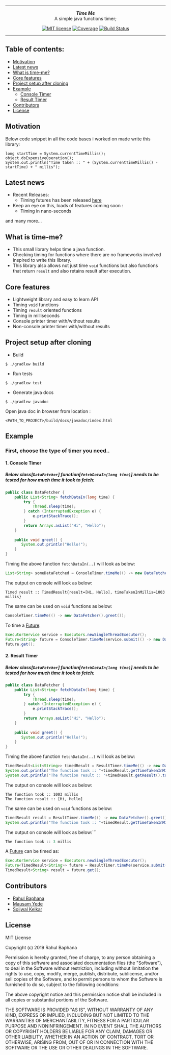***

<div align="center">
    <b><em>Time Me</em></b><br>
    A simple java functions timer;
</div>

<div align="center">

[![MIT license](http://img.shields.io/badge/license-MIT-brightgreen.svg?style=flat)](http://opensource.org/licenses/MIT)
[![Coverage](https://codecov.io/gh/rahulbaphana/time-me/branch/master/graph/badge.svg)](https://codecov.io/gh/rahulbaphana/time-me)
[![Build Status](https://travis-ci.com/rahulbaphana/time-me.svg?branch=master)](https://travis-ci.com/rahulbaphana/time-me)

</div>

***

## Table of contents:
* [Motivation](https://github.com/rahulbaphana/motivation)
* [Latest news](https://github.com/rahulbaphana/time-me#latest-news)
* [What is time-me?](https://github.com/rahulbaphana/time-me#what-is-time-me)
* [Core features](https://github.com/rahulbaphana/time-me#core-features)
* [Project setup after cloning](https://github.com/rahulbaphana/time-me#project-setup-after-cloning)
* [Example](https://github.com/rahulbaphana/time-me#example)
    * [Console Timer](https://github.com/rahulbaphana/time-me#1-console-timer)
    * [Result Timer](https://github.com/rahulbaphana/time-me#2-result-timer)
* [Contributors](https://github.com/rahulbaphana/time-me#contributors)
* [License](https://github.com/rahulbaphana/time-me#license)


## Motivation
Below code snippet in all the code bases i worked on made write this library:
```
long startTime = System.currentTimeMillis();
object.doExpensiveOperation();
System.out.println("Time taken :: " + (System.currentTimeMillis() - startTime) + " millis");
```

## Latest news
* Recent Releases:
    * Timing futures has been released [here](https://github.com/rahulbaphana/time-me/releases/tag/v0.1)
* Keep an eye on this, loads of features coming soon :
    * Timing in nano-seconds
    
and many more...

## What is time-me? 
* This small library helps time a java function.
* Checking timing for functions where there are no frameworks involved inspired to write this library.
* This library also allows not just time ```void``` functions but also functions that return ```result``` and also retains result after execution.

## Core features
* Lightweight library and easy to learn API
* Timing ```void``` functions
* Timing ```result``` oriented functions
* Timing in milliseconds
* Console printer timer with/without results
* Non-console printer timer with/without results 
 
## Project setup after cloning
* Build 
```
$ ./gradlew build
```

* Run tests
```
$ ./gradlew test
```

* Generate java docs
```
$ ./gradlew javadoc
```
Open java doc in browser from location : 
```
<PATH_TO_PROJECT>/build/docs/javadoc/index.html
```
 
## Example

### First, choose the type of timer you need..

#### 1. Console Timer

##### Below class[```DataFetcher```] function[```fetchDataIn(long time)```] needs to be tested for how much time it took to fetch:
```java
public class DataFetcher {
    public List<String> fetchDataIn(long time) {
        try {
            Thread.sleep(time);
        } catch (InterruptedException e) {
            e.printStackTrace();
        }
        return Arrays.asList("Hi", "Hello");
    }
    
    public void greet() {
       System.out.println("Hello!");
    }
}
```
Timing the above function ```fetchDataIn(..)``` will look as below:
```java
List<String> someDataFetched = ConsoleTimer.timeMe(() -> new DataFetcher().fetchDataIn(1000));
```
The output on console will look as below:
```
Timed result :: TimedResult{result=[Hi, Hello], timeTakenInMillis=1003 millis}
```
The same can be used on ```void``` functions as below:
```java
ConsoleTimer.timeMe(() -> new DataFetcher().greet());
```
To time a [Future](https://docs.oracle.com/javase/8/docs/api/java/util/concurrent/Future.html):
```java
ExecutorService service = Executors.newSingleThreadExecutor();
Future<String> future = ConsoleTimer.timeMe(service.submit(() -> new DataFetcher().greet())));
future.get();
```

#### 2. Result Timer

##### Below class[```DataFetcher```] function[```fetchDataIn(long time)```] needs to be tested for how much time it took to fetch:
```java
public class DataFetcher {
    public List<String> fetchDataIn(long time) {
        try {
            Thread.sleep(time);
        } catch (InterruptedException e) {
            e.printStackTrace();
        }
        return Arrays.asList("Hi", "Hello");
    }
    
    public void greet() {
       System.out.println("Hello!");
    }
}
```
Timing the above function ```fetchDataIn(..)``` will look as below:
```java
TimedResult<List<String>> timedResult = ResultTimer.timeMe(() -> new DataFetcher().fetchDataIn(1000));
System.out.println("The function took :: "+timedResult.getTimeTakenInMillis()+ " millis")
System.out.println("The function result :: "+timedResult.getResult().toString())
```
The output on console will look as below:
```
The function took :: 1003 millis
The function result :: [Hi, Hello]
```
The same can be used on ```void``` functions as below:
```java
TimedResult result = ResultTimer.timeMe(() -> new DataFetcher().greet());
System.out.println("The function took :: "+timedResult.getTimeTakenInMillis()+ " millis")
```
The output on console will look as below:```
```java
The function took :: 3 millis
```
A [Future](https://docs.oracle.com/javase/8/docs/api/java/util/concurrent/Future.html) can be timed as:
```java
ExecutorService service = Executors.newSingleThreadExecutor();
Future<TimedResult<String>> future = ResultTimer.timeMe(service.submit(() -> new DataFetcher().greet())));
TimedResult<String> result = future.get();
```
## Contributors
* [Rahul Baphana](https://github.com/rahulbaphana)
* [Mausam Yede](https://github.com/mausamyede) 
* [Sojjwal Kelkar](https://github.com/sskelkar)

## License
MIT License

Copyright (c) 2019 Rahul Baphana

Permission is hereby granted, free of charge, to any person obtaining a copy
of this software and associated documentation files (the "Software"), to deal
in the Software without restriction, including without limitation the rights
to use, copy, modify, merge, publish, distribute, sublicense, and/or sell
copies of the Software, and to permit persons to whom the Software is
furnished to do so, subject to the following conditions:

The above copyright notice and this permission notice shall be included in all
copies or substantial portions of the Software.

THE SOFTWARE IS PROVIDED "AS IS", WITHOUT WARRANTY OF ANY KIND, EXPRESS OR
IMPLIED, INCLUDING BUT NOT LIMITED TO THE WARRANTIES OF MERCHANTABILITY,
FITNESS FOR A PARTICULAR PURPOSE AND NONINFRINGEMENT. IN NO EVENT SHALL THE
AUTHORS OR COPYRIGHT HOLDERS BE LIABLE FOR ANY CLAIM, DAMAGES OR OTHER
LIABILITY, WHETHER IN AN ACTION OF CONTRACT, TORT OR OTHERWISE, ARISING FROM,
OUT OF OR IN CONNECTION WITH THE SOFTWARE OR THE USE OR OTHER DEALINGS IN THE
SOFTWARE.